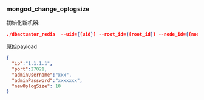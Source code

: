 ### mongod_change_oplogsize
初始化新机器:

```json
./dbactuator_redis  --uid={{uid}} --root_id={{root_id}} --node_id={{node_id}} --version_id={{version_id}} --atom-job-list="mongod_change_oplogsize"  --payload='{{payload_base64}}'
```


原始payload

```json
{
  "ip":"1.1.1.1",
  "port":27021,
  "adminUsername":"xxx",
  "adminPassword":"xxxxxxx",
  "newOplogSize": 10
}
```

